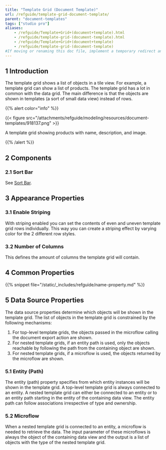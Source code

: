 ```yaml
---
title: "Template Grid (Document Template)"
url: /refguide/template-grid-document-template/
parent: "document-templates"
tags: ["studio pro"]
aliases:
    - /refguide/Template+Grid+(document+template).html
    - /refguide/template-grid-(document-template).html
    - /refguide/Template+Grid+(document+template)
    - /refguide/template-grid-(document-template)
#If moving or renaming this doc file, implement a temporary redirect and let the respective team know they should update the URL in the product. See Mapping to Products for more details.
---
```


## 1 Introduction

The template grid shows a list of objects in a tile view. For example, a template grid can show a list of products. The template grid has a lot in common with the data grid. The main difference is that the objects are shown in templates (a sort of small data view) instead of rows.

{{% alert color="info" %}}

{{< figure src="/attachments/refguide/modeling/resources/document-templates/918137.png" >}}

A template grid showing products with name, description, and image.

{{% /alert %}}

## 2 Components

### 2.1 Sort Bar

See [Sort Bar](/refguide/sort-bar/).

## 3 Appearance Properties

### 3.1 Enable Striping

With striping enabled you can set the contents of even and uneven template grid rows individually. This way you can create a striping effect by varying color for the 2 different row styles.

### 3.2 Number of Columns

This defines the amount of columns the template grid will contain.

## 4 Common Properties

{{% snippet file="/static/_includes/refguide/name-property.md" %}}

## 5 Data Source Properties

The data source properties determine which objects will be shown in the template grid. The list of objects in the template grid is constrained by the following mechanisms:

1.  For top-level template grids, the objects passed in the microflow calling the document export action are shown.
2.  For nested template grids, if an entity path is used, only the objects reachable by following the path from the containing object are shown.
3.  For nested template grids, if a microflow is used, the objects returned by the microflow are shown.

### 5.1 Entity (Path)

The entity (path) property specifies from which entity instances will be shown in the template grid. A top-level template grid is always connected to an entity. A nested template grid can either be connected to an entity or to an entity path starting in the entity of the containing data view. The entity path can follow associations irrespective of type and ownership.

### 5.2 Microflow

When a nested template grid is connected to an entity, a microflow is needed to retrieve the data. The input parameter of these microflows is always the object of the containing data view and the output is a list of objects with the type of the nested template grid.

